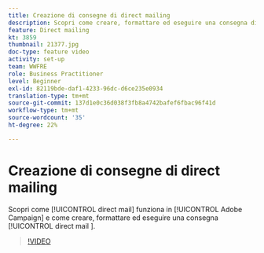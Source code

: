 ```yaml
---
title: Creazione di consegne di direct mailing
description: Scopri come creare, formattare ed eseguire una consegna direct mailing.
feature: Direct mailing
kt: 3859
thumbnail: 21377.jpg
doc-type: feature video
activity: set-up
team: WWFRE
role: Business Practitioner
level: Beginner
exl-id: 82119bde-daf1-4233-96dc-d6ce235e0934
translation-type: tm+mt
source-git-commit: 137d1e0c36d038f3fb8a4742bafef6fbac96f41d
workflow-type: tm+mt
source-wordcount: '35'
ht-degree: 22%

---
```


# Creazione di consegne di direct mailing

Scopri come [!UICONTROL direct mail] funziona in [!UICONTROL Adobe Campaign] e come creare, formattare ed eseguire una consegna [!UICONTROL direct mail ].

>[!VIDEO](https://video.tv.adobe.com/v/21377?quality=12)

